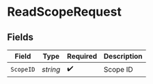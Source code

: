 # ReadScopeRequest


## Fields

| Field              | Type               | Required           | Description        |
| ------------------ | ------------------ | ------------------ | ------------------ |
| `ScopeID`          | *string*           | :heavy_check_mark: | Scope ID           |